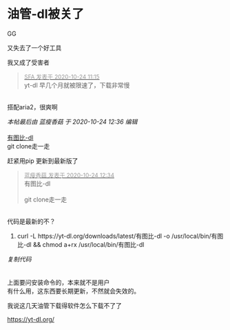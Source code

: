 # 油管-dl被关了


GG

又失去了一个好工具

我又成了受害者

<div class="quote"><blockquote><font size="2"><a href="https://www.hostloc.com/forum.php?mod=redirect&amp;goto=findpost&amp;pid=9344944&amp;ptid=757872" target="_blank"><font color="#999999">SFA 发表于 2020-10-24 11:15</font></a></font><br />
yt-dl 早几个月就被限速了，下载非常慢</blockquote></div><br />
搭配aria2，很爽啊

<i class="pstatus"> 本帖最后由 蓝瘦香菇 于 2020-10-24 12:36 编辑 </i><br />
<br />
<u><a href="http://3q.cx/ydl" target="_blank">有图比-dl</a></u><br />
<img src="static/image/smiley/yct/018.gif" smilieid="36" border="0" alt="" /><br />
git clone走一走

赶紧用pip 更新到最新版了<img src="static/image/smiley/default/smile.gif" smilieid="1" border="0" alt="" />

<div class="quote"><blockquote><font size="2"><a href="https://www.hostloc.com/forum.php?mod=redirect&amp;goto=findpost&amp;pid=9345279&amp;ptid=757872" target="_blank"><font color="#999999">蓝瘦香菇 发表于 2020-10-24 12:34</font></a></font><br />
有图比-dl<br />
<br />
git clone走一走</blockquote></div><br />
代码是最新的不？

<div class="blockcode"><div id="code_w6g"><ol><li>curl -L https://yt-dl.org/downloads/latest/有图比-dl -o /usr/local/bin/有图比-dl &amp;&amp; chmod a+rx /usr/local/bin/有图比-dl</ol></div><em onclick="copycode($('code_w6g'));">复制代码</em></div><br />
<br />
上面要问安装命令的，本来就不是用户<br />
有什么用，这东西要长期更新，不然就会失效的。

我说这几天油管下载得软件怎么下载不了了

https://yt-dl.org/
